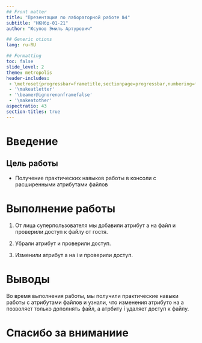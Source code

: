```yaml
---
## Front matter
title: "Презентация по лабораторной работе №4"
subtitle: "НКНбд-01-21"
author: "Юсупов Эмиль Артурович"

## Generic otions
lang: ru-RU

## Formatting
toc: false
slide_level: 2
theme: metropolis
header-includes: 
 - \metroset{progressbar=frametitle,sectionpage=progressbar,numbering=fraction}
 - '\makeatletter'
 - '\beamer@ignorenonframefalse'
 - '\makeatother'
aspectratio: 43
section-titles: true
---
```


# Введение

## Цель работы

- Получение практических навыков работы в консоли с расширенными атрибутами файлов

# Выполнение работы

1. От лица суперпользователя мы добавили атрибут a на файл и проверили доступ к файлу от гостя.

2. Убрали атрибут и проверили доступ.

3. Изменили атрибут a на i и проверили доступ. 

# Выводы

Во время выполнения работы, мы получили практические навыки работы с атрибутами файлов и узнали, что изменения атрибуто на a позволяет только дополнять файл, а атрбиту i удаляет доступ к файлу.

# Спасибо за вниманиие